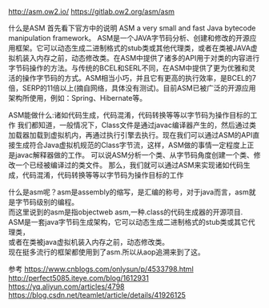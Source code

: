 http://asm.ow2.io/
https://gitlab.ow2.org/asm/asm


什么是ASM
  首先看下官方中的说明 ASM a very small and fast Java bytecode manipulation framework。
  ASM是一个JAVA字节码分析、创建和修改的开源应用框架。它可以动态生成二进制格式的stub类或其他代理类，或者在类被JAVA虚拟机装入内存之前，动态修改类。在ASM中提供了诸多的API用于对类的内容进行字节码操作的方法。与传统的BCEL和SERL不同，在ASM中提供了更为优雅和灵活的操作字节码的方式。ASM相当小巧，并且它有更高的执行效率，是BCEL的7倍，SERP的11倍以上(摘自网络，具体没有测试)。目前ASM已被广泛的开源应用架构所使用，例如：Spring、Hibernate等。
  
  ASM能做什么:诸如代码生成，代码混淆，代码转换等等以字节码为操作目标的工作
  我们都知道，一般情况下，Class文件是通过javac编译器产生的，然后通过类加载器加载到虚拟机内，再通过执行引擎去执行。现在我们可以通过ASM的API直接生成符合Java虚拟机规范的Class字节流，这样，ASM做的事情一定程度上正是javac解释器做的工作。
 可以说ASM分析一个类、从字节码角度创建一个类、修改一个已经被编译过的类文件。
 那么，我们就可以通过ASM来实现诸如代码生成，代码混淆，代码转换等等以字节码为操作目标的工作
 
 
 什么是asm呢？asm是assembly的缩写，是汇编的称号，对于java而言，asm就是字节码级别的编程。  
而这里说到的asm是指objectweb asm,一种.class的代码生成器的开源项目.  
ASM是一套java字节码生成架构，它可以动态生成二进制格式的stub类或其它代理类，  
或者在类被java虚拟机装入内存之前，动态修改类。  
现在挺多流行的框架都使用到了asm.所以从aop追溯来到了这。  
  
  
参考
https://www.cnblogs.com/onlysun/p/4533798.html
http://perfect5085.iteye.com/blog/1612931
https://yq.aliyun.com/articles/4798
https://blog.csdn.net/teamlet/article/details/41926125




